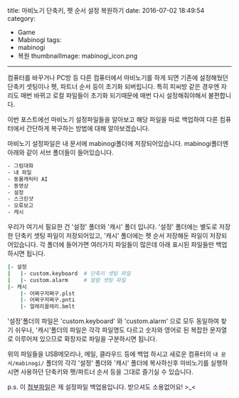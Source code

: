 title: 마비노기 단축키, 펫 순서 설정 복원하기
date: 2016-07-02 18:49:54
category:
- Game
- Mabinogi
tags:
- mabinogi
- 복원
thumbnailImage: mabinogi_icon.png

---
컴퓨터를 바꾸거나 PC방 등 다른 컴퓨터에서 마비노기를 하게 되면 기존에 설정해뒀던 단축키 셋팅이나 펫, 파트너 순서 등이 초기화 되버립니다. 특히 피씨방 같은 경우엔 자리도 매번 바뀌고 로컬 파일들이 초기화 되기때문에 매번 다시 설정해줘야해서 불편합니다.

<!-- more -->

이번 포스트에선 마비노기 설정파일들을 알아보고 해당 파일을 따로 백업하여 다른 컴퓨터에서 간단하게 복구하는 방법에 대해 알아보겠습니다.

마비노기 설정파일은 내 문서에 mabinogi폴더에 저장되어있습니다. mabinogi폴더엔 아래와 같이 서브 폴더들이 들어있습니다.

``` bash
- 그림대화
- 내 파일
- 동물캐릭터 AI
- 동영상
- 설정
- 스크린샷
- 오류보고
- 캐시
```

우리가 여기서 필요한 건 '설정' 폴더와 '캐시' 폴더 입니다. '설정' 폴더에는 별도로 저장한 단축키 셋팅 파일이 저장되어있고, '캐시' 폴더에는 펫 순서 저장해둔 파일이 저장되어있습니다. 각 폴더에 들어가면 여러가지 파일들이 많은데 아래 표시된 파일들만 백업하시면 됩니다.

``` bash
|- 설정
|   |- custom.keyboard  # 단축키 셋팅 파일
|   |- custom.alarm     # 알람 셋팅 파일
|- 캐시
    |- 어쩌구저쩌구.plst
    |- 어쩌구저쩌구.pnti
    |- 얼레리꼴레리.bmlt
```

'설정'폴더의 파일은 'custom.keyboard' 와 'custom.alarm' 으로 모두 동일하여 찾기 쉬우나, '캐시'폴더의 파일은 각각 파일명도 다르고 숫자와 영어로 된 복잡한 문자열로 이루어져 있으므로 확장자로 파일을 구분하시면 됩니다.

위의 파일들을 USB메모리나, 메일, 클라우드 등에 백업 하시고 새로운 컴퓨터의 `내 문서/mabinogi/` 폴더의 각각 '설정' 폴더와 '캐시' 폴더에 복사하신후 마비노기를 실행하시면 사용하던 단축키와 펫/파트너 순서 등을 그대로 즐기실 수 있습니다.

p.s. 이 [첨부파일](mabi_setting.zip)은 제 설정파일 백업용입니다. 받으셔도 소용없어요! >_<
